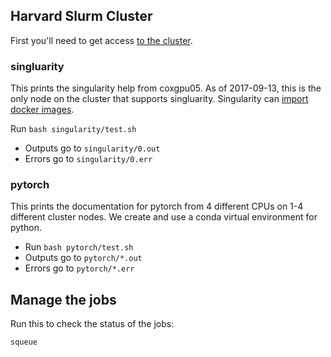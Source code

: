 ## Harvard Slurm Cluster 

First you'll need to get access [to the cluster][account].

### singluarity

This prints the singularity help from coxgpu05. As of 2017-09-13, this is the only node on the cluster that supports singluarity. Singularity can [import docker images][docker].

Run `bash singularity/test.sh`
- Outputs go to `singularity/0.out`
- Errors go to `singularity/0.err`

### pytorch

This prints the documentation for pytorch from 4 different CPUs on 1-4 different cluster nodes. We create and use a conda virtual environment for python.

- Run `bash pytorch/test.sh`
- Outputs go to `pytorch/*.out`
- Errors go to `pytorch/*.err`

## Manage the jobs

Run this to check the status of the jobs:
```
squeue
```

[account]:https://portal.rc.fas.harvard.edu/request/account/new
[docker]:http://singularity.lbl.gov/docs-import
